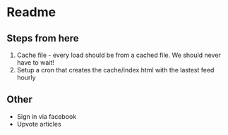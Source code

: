 # Readme

## Steps from here

1. Cache file - every load should be from a cached file. We should never have to wait!
2. Setup a cron that creates the cache/index.html with the lastest feed hourly


## Other 

- Sign in via facebook
- Upvote articles